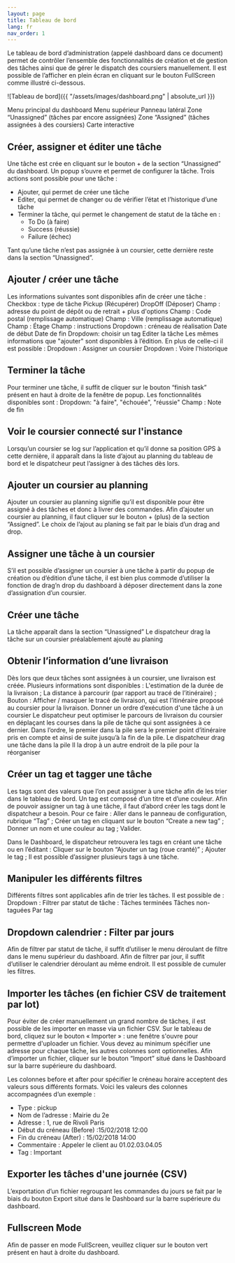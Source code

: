 ```yaml
---
layout: page
title: Tableau de bord
lang: fr
nav_order: 1
---
```


Le tableau de bord d’administration (appelé dashboard dans ce document) permet de contrôler l’ensemble des fonctionnalités de création et de gestion des tâches ainsi que de gérer le dispatch des coursiers manuellement. Il est possible de l’afficher en plein écran en cliquant sur le bouton FullScreen comme illustré ci-dessous.

![Tableau de bord]({{ "/assets/images/dashboard.png" | absolute_url }})

Menu principal du dashboard
Menu supérieur
Panneau latéral
Zone “Unassigned” (tâches par encore assignées)
Zone “Assigned” (tâches assignées à des coursiers)
Carte interactive

## Créer, assigner et éditer une tâche

Une tâche est crée en cliquant sur le bouton + de la section “Unassigned” du dashboard. Un popup s’ouvre et permet de configurer la tâche. Trois actions sont possible pour une tâche :
- Ajouter, qui permet de créer une tâche
- Editer, qui permet de changer ou de vérifier l’état et l’historique d’une tâche
- Terminer la tâche, qui permet le changement de statut de la tâche en :
  - To Do (à faire)
  - Success (réussie)
  - Failure (échec)

Tant qu’une tâche n’est pas assignée à un coursier, cette dernière reste dans la section “Unassigned”.

## Ajouter / créer une tâche

Les informations suivantes sont disponibles afin de créer une tâche :
Checkbox : type de tâche
Pickup (Récupérer)
DropOff (Déposer)
Champ : adresse du point de dépôt ou de retrait
&plus; plus d'options
Champ : Code postal (remplissage automatique)
Champ : Ville (remplissage automatique)
Champ : Étage
Champ : instructions
Dropdown : créneau de réalisation
Date de début
Date de fin
Dropdown: choisir un tag
Editer la tâche
Les mêmes informations que "ajouter" sont disponibles à l’édition. En plus de  celle-ci il est possible :
Dropdown : Assigner un coursier
Dropdown : Voire l'historique

## Terminer la tâche

Pour terminer une tâche, il suffit de cliquer sur le bouton “finish task” présent en haut à droite de la fenêtre de popup. Les fonctionnalités disponibles sont :
Dropdown: "à faire", "échouée", "réussie"
Champ : Note de fin

## Voir le coursier connecté sur l'instance

Lorsqu’un coursier se log sur l’application et qu’il donne sa position GPS à cette dernière, il apparaît dans la liste d’ajout au planning du tableau de bord et le dispatcheur peut l’assigner à des tâches dès lors.

## Ajouter un coursier au planning

Ajouter un coursier au planning signifie qu’il est disponible pour être assigné à des tâches et donc à livrer des commandes. Afin d’ajouter un coursier au planning, il faut cliquer sur le bouton + (plus) de la section “Assigned”. Le choix de l’ajout au planing se fait par le biais d’un drag and drop.

## Assigner une tâche à un coursier
S’il est possible d’assigner un coursier à une tâche à partir du popup de création ou d’édition d’une tâche, il est bien plus commode d’utiliser la fonction de drag’n drop du dashboard à déposer directement dans la zone d’assignation d’un coursier.

## Créer une tâche

La tâche apparaît dans la section “Unassigned”
Le dispatcheur drag la tâche sur un coursier préalablement ajouté au planing

## Obtenir l’information d’une livraison

Dès lors que deux tâches sont assignées à un coursier, une livraison est créée. Plusieurs informations sont disponibles :
L'estimation de la durée de la livraison ;
La distance à parcourir (par rapport au tracé de l’itinéraire) ;
Bouton : Afficher / masquer le tracé de livraison, qui est l’itinéraire proposé au coursier pour la livraison.
Donner un ordre d’exécution d'une tâche à un coursier
Le dispatcheur peut optimiser le parcours de livraison du coursier en déplaçant les courses dans la pile de tâche qui sont assignées à ce dernier. Dans l’ordre, le premier dans la pile sera le premier point d’itinéraire pris en compte et ainsi de suite jusqu’à la fin de la pile.
Le dispatcheur drag une tâche dans la pile
Il la drop à un autre endroit de la pile pour la réorganiser

## Créer un tag et tagger une tâche

Les tags sont des valeurs que l’on peut assigner à une tâche afin de les trier dans le tableau de bord. Un tag est composé d’un titre et d’une couleur. Afin de pouvoir assigner un tag à une tâche, il faut d’abord créer les tags dont le dispatcheur a besoin. Pour ce faire :
Aller dans le panneau de configuration, rubrique “Tag” ;
Créer un tag en cliquant sur le bouton “Create a new tag” ;
Donner un nom et une couleur au tag ;
Valider.


Dans le Dashboard, le dispatcheur retrouvera les tags en créant une tâche ou en l’éditant :
Cliquer sur le bouton “Ajouter un tag (roue cranté)” ;
Ajouter le tag ;
Il est possible d’assigner plusieurs tags à une tâche.

## Manipuler les différents filtres

Différents filtres sont applicables afin de trier les tâches. Il est possible de :
Dropdown : Filtrer par statut de tâche :
Tâches terminées
Tâches non-taguées
Par tag

## Dropdown calendrier : Filter par jours

Afin de filtrer par statut de tâche, il suffit d’utiliser le menu déroulant de filtre dans le menu supérieur du dashboard. Afin de filtrer par jour, il suffit d’utiliser le calendrier déroulant au même endroit. Il est possible de cumuler les filtres.

## Importer les tâches (en fichier CSV de traitement par lot)

Pour éviter de créer manuellement un grand nombre de tâches, il est possible de les importer en masse via un fichier CSV. Sur le tableau de bord, cliquez sur le bouton « Importer » : une fenêtre s'ouvre pour permettre d'uploader un fichier. Vous devez au minimum spécifier une adresse pour chaque tâche, les autres colonnes sont optionnelles. Afin d’importer un fichier, cliquer sur le bouton “Import” situé dans le Dashboard sur la barre supérieure du dashboard.

Les colonnes before et after pour spécifier le créneau horaire acceptent des valeurs sous différents formats. Voici les valeurs des colonnes accompagnées d’un exemple :
- Type : pickup
- Nom de l’adresse : Mairie du 2e
- Adresse : 1, rue de Rivoli Paris
- Début du créneau (Before) :15/02/2018 12:00
- Fin du créneau (After) : 15/02/2018 14:00
- Commentaire : Appeler le client au 01.02.03.04.05
- Tag : Important

## Exporter les tâches d'une journée (CSV)

L’exportation d’un fichier regroupant les commandes du jours se fait par le biais du bouton Export situé dans le Dashboard sur la barre supérieure du dashboard.

## Fullscreen Mode

Afin de passer en mode FullScreen,  veuillez cliquer sur le bouton vert présent en haut à droite du dashboard.
